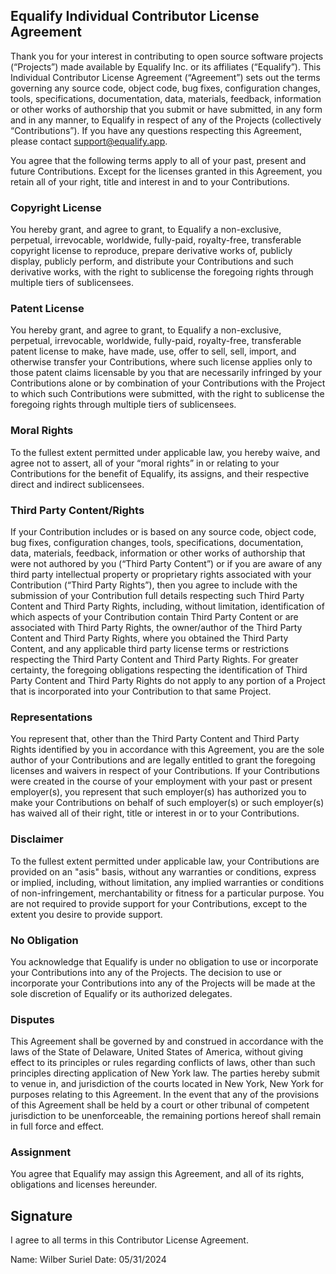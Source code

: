 ## Equalify Individual Contributor License Agreement

Thank you for your interest in contributing to open source software projects (“Projects”) made available by Equalify Inc. or its affiliates (“Equalify”). This Individual Contributor License Agreement (“Agreement”) sets out the terms governing any source code, object code, bug fixes, configuration changes, tools, specifications, documentation, data, materials, feedback, information or other works of authorship that you submit or have submitted, in any form and in any manner, to Equalify in respect of any of the Projects (collectively “Contributions”). If you have any questions respecting this Agreement, please contact support@equalify.app.

You agree that the following terms apply to all of your past, present and future Contributions. Except for the licenses granted in this Agreement, you retain all of your right, title and interest in and to your Contributions.

### Copyright License
You hereby grant, and agree to grant, to Equalify a non-exclusive, perpetual, irrevocable, worldwide, fully-paid, royalty-free, transferable copyright license to reproduce, prepare derivative works of, publicly display, publicly perform, and distribute your Contributions and such derivative works, with the right to sublicense the foregoing rights through multiple tiers of sublicensees.

### Patent License
You hereby grant, and agree to grant, to Equalify a non-exclusive, perpetual, irrevocable,
worldwide, fully-paid, royalty-free, transferable patent license to make, have made, use, offer to sell, sell,
import, and otherwise transfer your Contributions, where such license applies only to those patent claims
licensable by you that are necessarily infringed by your Contributions alone or by combination of your
Contributions with the Project to which such Contributions were submitted, with the right to sublicense the
foregoing rights through multiple tiers of sublicensees.

### Moral Rights
To the fullest extent permitted under applicable law, you hereby waive, and agree not to assert, all of your “moral rights” in or relating to your Contributions for the benefit of Equalify, its assigns, and their respective direct and indirect sublicensees.

### Third Party Content/Rights
If your Contribution includes or is based on any source code, object code, bug fixes, configuration changes, tools, specifications, documentation, data, materials, feedback, information or other works of authorship that were not authored by you (“Third Party Content”) or if you are aware of any third party intellectual property or proprietary rights associated with your Contribution (“Third Party Rights”), then you agree to include with the submission of your Contribution full details respecting such Third Party Content and Third Party Rights, including, without limitation, identification of which aspects of your Contribution contain Third Party Content or are associated with Third Party Rights, the owner/author of the Third Party Content and Third Party Rights, where you obtained the Third Party Content, and any applicable third party license terms or restrictions respecting the Third Party Content and Third Party Rights. For greater certainty, the foregoing obligations respecting the identification of Third Party Content and Third Party Rights do not apply to any portion of a Project that is incorporated into your Contribution to that same Project.

### Representations
You represent that, other than the Third Party Content and Third Party Rights identified by you in accordance with this Agreement, you are the sole author of your Contributions and are legally entitled to grant the foregoing licenses and waivers in respect of your Contributions. If your Contributions were created in the course of your employment with your past or present employer(s), you represent that such employer(s) has authorized you to make your Contributions on behalf of such employer(s) or such employer(s) has waived all of their right, title or interest in or to your Contributions.

### Disclaimer 
To the fullest extent permitted under applicable law, your Contributions are provided on an "asis" basis, without any warranties or conditions, express or implied, including, without limitation, any implied warranties or conditions of non-infringement, merchantability or fitness for a particular purpose. You are not required to provide support for your Contributions, except to the extent you desire to provide support.

### No Obligation
You acknowledge that Equalify is under no obligation to use or incorporate your Contributions into any of the Projects. The decision to use or incorporate your Contributions into any of the Projects will be made at the sole discretion of Equalify or its authorized delegates.

### Disputes
This Agreement shall be governed by and construed in accordance with the laws of the State of Delaware, United States of America, without giving effect to its principles or rules regarding conflicts of laws, other than such principles directing application of New York law. The parties hereby submit to venue in, and jurisdiction of the courts located in New York, New York for purposes relating to this Agreement. In the event that any of the provisions of this Agreement shall be held by a court or other tribunal of competent jurisdiction to be unenforceable, the remaining portions hereof shall remain in full force and effect.

### Assignment
You agree that Equalify may assign this Agreement, and all of its rights, obligations and licenses hereunder.

## Signature

I agree to all terms in this Contributor License Agreement.

Name: Wilber Suriel
Date: 05/31/2024
